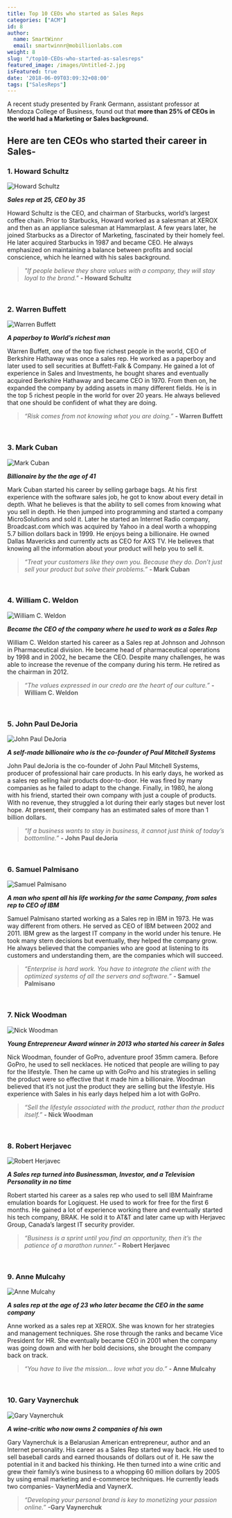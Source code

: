 ```yaml
---
title: Top 10 CEOs who started as Sales Reps
categories: ["ACM"]
id: 8
author:
  name: SmartWinnr
  email: smartwinnr@mobillionlabs.com
weight: 8
slug: "/top10-CEOs-who-started-as-salesreps"
featured_image: /images/Untitled-2.jpg
isFeatured: true
date: '2018-06-09T03:09:32+08:00'
tags: ["SalesReps"]
---
```


A recent study presented by Frank Germann, assistant professor at Mendoza College of Business, found out that **more than 25% of CEOs in the world had a Marketing or Sales background.**  

## Here are ten CEOs who started their career in Sales-

### 1. Howard Schultz

![Howard Schultz](/images/ceos/schultz.jpg)

***Sales rep at 25, CEO by 35***   

Howard Schultz is the CEO, and chairman of Starbucks, world’s largest coffee chain. Prior to Starbucks, Howard worked as a salesman at XEROX and then as an appliance salesman at Hammarplast. A few years later, he joined Starbucks as a Director of Marketing, fascinated by their homely feel. He later acquired Starbucks in 1987 and became CEO. He always emphasized on maintaining a balance between profits and social conscience, which he learned with his sales background.

>_"If people believe they share values with a company, they will stay loyal to the brand."_
**- Howard Schultz**

&nbsp;
### 2. Warren Buffett

![Warren Buffett](/images/ceos/buffett.jpg)  

***A paperboy to World’s richest man***

Warren Buffett, one of the top five richest people in the world, CEO of Berkshire Hathaway was once a sales rep. He worked as a paperboy and later used to sell securities at Buffett-Falk & Company. He gained a lot of experience in Sales and Investments, he bought shares and eventually acquired Berkshire Hathaway and became CEO in 1970. From then on, he expanded the company by adding assets in many different fields. He is in the top 5 richest people in the world for over 20 years. He always believed that one should be confident of what they are doing.

>_“Risk comes from not knowing what you are doing.”_
**- Warren Buffett**

&nbsp;
### 3. Mark Cuban

![Mark Cuban](/images/ceos/mark_cuban.jpeg)

***Billionaire by the the age of 41***

 Mark Cuban started his career by selling garbage bags. At his first experience with the software sales job, he got to know about every detail in depth. What he believes is that the ability to sell comes from knowing what you sell in depth. He then jumped into programming and started a company MicroSolutions and sold it. Later he started an Internet Radio company, Broadcast.com which was acquired by Yahoo in a deal worth a whopping 5.7 billion dollars back in 1999. He enjoys being a billionaire. He owned Dallas Mavericks and currently acts as CEO for AXS TV. He believes that knowing all the information about your product will help you to sell it.

 >_“Treat your customers like they own you. Because they do. Don’t just sell your product but solve their problems.”_
 **- Mark Cuban**

&nbsp;
### 4. William C. Weldon

![William C. Weldon](/images/ceos/weldon.jpeg)

***Became the CEO of the company where he used to work as a Sales Rep***

William C. Weldon started his career as a Sales rep at Johnson and Johnson in Pharmaceutical division. He became head of pharmaceutical operations by 1998 and in 2002, he became the CEO. Despite many challenges, he was able to increase the revenue of the company during his term. He retired as the chairman in 2012.

>_“The values expressed in our credo are the heart of our culture.”_
**- William C. Weldon**

&nbsp;
### 5. John Paul DeJoria

![John Paul DeJoria](/images/ceos/dejoria.jpeg)

***A self-made billionaire who is the co-founder of Paul Mitchell Systems***

John Paul deJoria is the co-founder of John Paul Mitchell Systems, producer of professional hair care products. In his early days, he worked as a sales rep selling hair products door-to-door. He was fired by many companies as he failed to adapt to the change. Finally, in 1980, he along with his friend, started their own company with just a couple of products. With no revenue, they struggled a lot during their early stages but never lost hope. At present, their company has an estimated sales of more than 1 billion dollars.

>_“If a business wants to stay in business, it cannot just think of today’s bottomline.”_
**- John Paul deJoria**

&nbsp;
### 6. Samuel Palmisano

![Samuel Palmisano](/images/ceos/palmisano.jpeg)

***A man who spent all his life working for the same Company, from sales rep to CEO of IBM***

Samuel Palmisano started working as a Sales rep in IBM in 1973. He was way different from others. He served as CEO of IBM between 2002 and 2011. IBM grew as the largest IT company in the world under his tenure. He took many stern decisions but eventually, they helped the company grow. He always believed that the companies who are good at listening to its customers and understanding them, are the companies which will succeed.

>_“Enterprise is hard work. You have to integrate the client with the optimized systems of all the servers and software.”_
**- Samuel Palmisano**

&nbsp;
### 7. Nick Woodman

![Nick Woodman](/images/ceos/woodman.jpeg)

***Young Entrepreneur Award winner in 2013 who started his career in Sales***

Nick Woodman, founder of GoPro, adventure proof 35mm camera. Before GoPro, he used to sell necklaces. He noticed that people are willing to pay for the lifestyle. Then he came up with GoPro and his strategies in selling the product were so effective that it made him a billionaire. Woodman believed that it’s not just the product they are selling but the lifestyle. His experience with Sales in his early days helped him a lot with GoPro.

>_“Sell the lifestyle associated with the product, rather than the product itself.”_
**- Nick Woodman**

&nbsp;
### 8. Robert Herjavec

![Robert Herjavec](/images/ceos/hervajec.png)

***A Sales rep turned into Businessman, Investor, and a Television Personality in no time***

Robert started his career as a sales rep who used to sell IBM Mainframe emulation boards for Logiquest. He used to work for free for the first 6 months. He gained a lot of experience working there and eventually started his tech company, BRAK. He sold it to AT&T and later came up with Herjavec Group, Canada’s largest IT security provider.

>_“Business is a sprint until you find an opportunity, then it’s the patience of a marathon runner.”_
**- Robert Herjavec**

&nbsp;
### 9. Anne Mulcahy

![Anne Mulcahy](/images/ceos/mulcahy.jpeg)

***A sales rep at the age of 23 who later became the CEO in the same company***

Anne worked as a sales rep at XEROX. She was known for her strategies and management techniques. She rose through the ranks and became Vice President for HR. She eventually became CEO in 2001 when the company was going down and with her bold decisions, she brought the company back on track.

>_“You have to live the mission... love what you do.”_
**- Anne Mulcahy**

&nbsp;
### 10. Gary Vaynerchuk

![Gary Vaynerchuk](/images/ceos/vaynerchuk.jpg)

***A wine-critic who now owns 2 companies of his own***

Gary Vaynerchuk is a Belarusian American entrepreneur, author and an Internet personality. His career as a Sales Rep started way back. He used to sell baseball cards and earned thousands of dollars out of it. He saw the potential in it and backed his thinking. He then turned into a wine critic and grew their family’s wine business to a whopping 60 million dollars by 2005 by using email marketing and e-commerce techniques. He currently leads two companies- VaynerMedia and VaynerX.

>_“Developing your personal brand is key to monetizing your passion online.”_
**-Gary Vaynerchuk**
